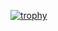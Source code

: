 [![trophy](https://github-profile-trophy.vercel.app/?username=Daniween&margin-h=15)](https://github.com/Daniween/Daniween)

